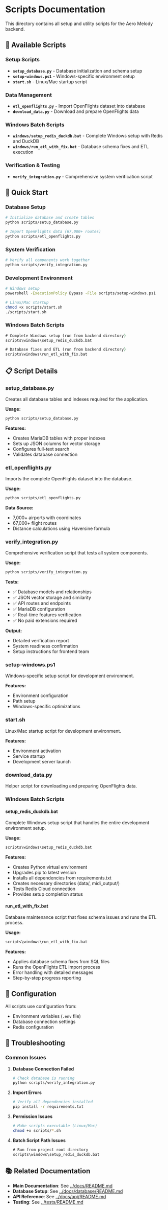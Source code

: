 # Scripts Documentation

This directory contains all setup and utility scripts for the Aero Melody backend.

## 📁 Available Scripts

### Setup Scripts
- **`setup_database.py`** - Database initialization and schema setup
- **`setup-windows.ps1`** - Windows-specific environment setup
- **`start.sh`** - Linux/Mac startup script

### Data Management
- **`etl_openflights.py`** - Import OpenFlights dataset into database
- **`download_data.py`** - Download and prepare OpenFlights data

### Windows Batch Scripts
- **`windows/setup_redis_duckdb.bat`** - Complete Windows setup with Redis and DuckDB
- **`windows/run_etl_with_fix.bat`** - Database schema fixes and ETL execution

### Verification & Testing
- **`verify_integration.py`** - Comprehensive system verification script

## 🚀 Quick Start

### Database Setup
```bash
# Initialize database and create tables
python scripts/setup_database.py

# Import OpenFlights data (67,000+ routes)
python scripts/etl_openflights.py
```

### System Verification
```bash
# Verify all components work together
python scripts/verify_integration.py
```

### Development Environment
```bash
# Windows setup
powershell -ExecutionPolicy Bypass -File scripts/setup-windows.ps1

# Linux/Mac startup
chmod +x scripts/start.sh
./scripts/start.sh
```

### Windows Batch Scripts
```cmd
# Complete Windows setup (run from backend directory)
scripts\windows\setup_redis_duckdb.bat

# Database fixes and ETL (run from backend directory)
scripts\windows\run_etl_with_fix.bat
```

## 📋 Script Details

### setup_database.py
Creates all database tables and indexes required for the application.

**Usage:**
```bash
python scripts/setup_database.py
```

**Features:**
- Creates MariaDB tables with proper indexes
- Sets up JSON columns for vector storage
- Configures full-text search
- Validates database connection

### etl_openflights.py
Imports the complete OpenFlights dataset into the database.

**Usage:**
```bash
python scripts/etl_openflights.py
```

**Data Source:**
- 7,000+ airports with coordinates
- 67,000+ flight routes
- Distance calculations using Haversine formula

### verify_integration.py
Comprehensive verification script that tests all system components.

**Usage:**
```bash
python scripts/verify_integration.py
```

**Tests:**
- ✅ Database models and relationships
- ✅ JSON vector storage and similarity
- ✅ API routes and endpoints
- ✅ MariaDB configuration
- ✅ Real-time features verification
- ✅ No paid extensions required

**Output:**
- Detailed verification report
- System readiness confirmation
- Setup instructions for frontend team

### setup-windows.ps1
Windows-specific setup script for development environment.

**Features:**
- Environment configuration
- Path setup
- Windows-specific optimizations

### start.sh
Linux/Mac startup script for development environment.

**Features:**
- Environment activation
- Service startup
- Development server launch

### download_data.py
Helper script for downloading and preparing OpenFlights data.

### Windows Batch Scripts

#### setup_redis_duckdb.bat
Complete Windows setup script that handles the entire development environment setup.

**Usage:**
```cmd
scripts\windows\setup_redis_duckdb.bat
```

**Features:**
- Creates Python virtual environment
- Upgrades pip to latest version
- Installs all dependencies from requirements.txt
- Creates necessary directories (data/, midi_output/)
- Tests Redis Cloud connection
- Provides setup completion status

#### run_etl_with_fix.bat
Database maintenance script that fixes schema issues and runs the ETL process.

**Usage:**
```cmd
scripts\windows\run_etl_with_fix.bat
```

**Features:**
- Applies database schema fixes from SQL files
- Runs the OpenFlights ETL import process
- Error handling with detailed messages
- Step-by-step progress reporting

## 🔧 Configuration

All scripts use configuration from:
- Environment variables (`.env` file)
- Database connection settings
- Redis configuration

## 🐛 Troubleshooting

### Common Issues

1. **Database Connection Failed**
   ```bash
   # Check database is running
   python scripts/verify_integration.py
   ```

2. **Import Errors**
   ```bash
   # Verify all dependencies installed
   pip install -r requirements.txt
   ```

3. **Permission Issues**
   ```bash
   # Make scripts executable (Linux/Mac)
   chmod +x scripts/*.sh
   ```

4. **Batch Script Path Issues**
   ```cmd
   # Run from project root directory
   scripts\windows\setup_redis_duckdb.bat
   ```

## 📚 Related Documentation

- **Main Documentation**: See [../docs/README.md](../docs/README.md)
- **Database Setup**: See [../docs/database/README.md](../docs/database/README.md)
- **API Reference**: See [../docs/api/README.md](../docs/api/README.md)
- **Testing**: See [../tests/README.md](../tests/README.md)
